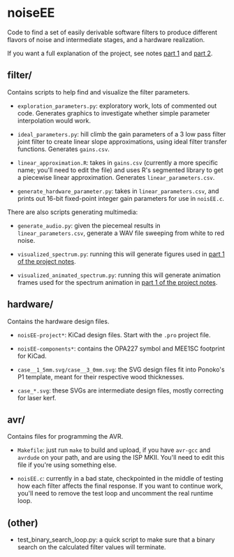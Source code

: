 noiseEE
================================================================================
Code to find a set of easily derivable software filters to produce
different flavors of noise and intermediate stages, and a hardware
realization.

If you want a full explanation of the project, see notes [part
1](http://thenoviceoof.com/blog/projects/noisee-part-1-software/) and
[part
2](http://thenoviceoof.com/blog/projects/noisee-part-2-hardware/).

filter/
--------------------------------------------------------------------------------
Contains scripts to help find and visualize the filter parameters.

- `exploration_parameters.py`: exploratory work, lots of commented out
  code. Generates graphics to investigate whether simple parameter
  interpolation would work.

- `ideal_parameters.py`: hill climb the gain parameters of a 3 low
  pass filter joint filter to create linear slope approximations,
  using ideal filter transfer functions. Generates `gains.csv`.

- `linear_approximation.R`: takes in `gains.csv` (currently a more
  specific name; you'll need to edit the file) and uses R's segmented
  library to get a piecewise linear approximation. Generates
  `linear_parameters.csv`.

- `generate_hardware_parameter.py`: takes in `linear_parameters.csv`,
  and prints out 16-bit fixed-point integer gain parameters for use in
  `noisEE.c`.

There are also scripts generating multimedia:

- `generate_audio.py`: given the piecemeal results in
  `linear_parameters.csv`, generate a WAV file sweeping from white to
  red noise.

- `visualized_spectrum.py`: running this will generate figures used in
  [part 1 of the project
  notes](http://thenoviceoof.com/blog/projects/noisee-part-1-software/).

- `visualized_animated_spectrum.py`: running this will generate
  animation frames used for the spectrum animation in [part 1 of the
  project
  notes](http://thenoviceoof.com/blog/projects/noisee-part-1-software/).

hardware/
--------------------------------------------------------------------------------
Contains the hardware design files.

- `noisEE-project*`: KiCad design files. Start with the `.pro` project file.

- `noisEE-components*`: contains the OPA227 symbol and MEE1SC footprint
  for KiCad.

- `case__1_5mm.svg/case__3_0mm.svg`: the SVG design files fit into
  Ponoko's P1 template, meant for their respective wood thicknesses.

- `case_*.svg`: these SVGs are intermediate design files, mostly
  correcting for laser kerf.

avr/
--------------------------------------------------------------------------------
Contains files for programming the AVR.

- `Makefile`: just run `make` to build and upload, if you have `avr-gcc`
  and `avrdude` on your path, and are using the ISP MKII. You'll need
  to edit this file if you're using something else.

- `noisEE.c`: currently in a bad state, checkpointed in the middle of
  testing how each filter affects the final response. If you want to
  continue work, you'll need to remove the test loop and uncomment the
  real runtime loop.

(other)
--------------------------------------------------------------------------------

- test_binary_search_loop.py: a quick script to make sure that a
  binary search on the calculated filter values will terminate.
